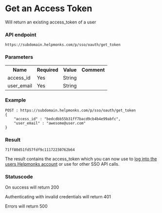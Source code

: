 # Get an Access Token

Will return an existing access_token of a user

### API endpoint

```
https://subdomain.helpmonks.com/p/sso/oauth/get_token
```

### Parameters

<table>
    <tr>
        <th>Name</th>
        <th>Required</th>
        <th>Value</th>
        <th>Comment</th>
    </tr>
    <tr>
        <td>access_id</td>
        <td>Yes</td>
        <td>String</td>
        <td></td>
    </tr>
    <tr>
        <td>user_email</td>
        <td>Yes</td>
        <td>String</td>
        <td></td>
    </tr>
</table>

### Example

```
POST : https://subdomain.helpmonks.com/p/sso/oauth/get_token
{
    "access_id" : "bedcdbb55b31ff7bacd9cb4b4e99abfc",
    "user_email" : "awesome@user.com"
}
```

### Result

```
71ff80d51fd57fdf9c11172230762b64
```

The result contains the access_token which you can now use to [log into the users Helpmonks account](/sso/login/) or use for other SSO API calls.

### Statuscode

On success will return 200

Authenticating with invalid credentials will return 401

Errors will return 500